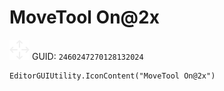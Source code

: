 # MoveTool On@2x
![](/img/MoveTool%20On@2x.png)
GUID: `2460247270128132024`
```
EditorGUIUtility.IconContent("MoveTool On@2x")
```
